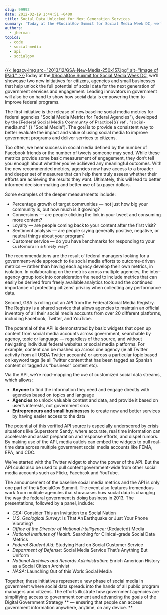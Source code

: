 ```yaml
---
slug: 99992
date: 2012-02-19 1:44:51 -0400
title: Social Data Unlocked for Next Generation Services
summary: 'Today at the #SocialGov Summit for Social Media Week DC, we’ll showcase two new initiatives for citizens, agencies and small businesses that help unlock the full potential of social data for the next generation of government services and engagement. Leading innovators in government will also be on hand to show'
authors:
  - jherman
topics:
  - code
  - social-media
  - api
  - socialgov
---
```


[{{< legacy-img src="2013/12/GSA-New-Media-250x157.jpg" alt="Image of IPad." >}}](https://s3.amazonaws.com/digitalgov/_legacy-img/2013/12/GSA-New-Media.jpg)Today at the[ #SocialGov Summit for Social Media Week DC](http://socialmediaweek.org/washingtondc/events/?id=54458#.URwVBKVlFus), we’ll showcase two new initiatives for citizens, agencies and small businesses that help unlock the full potential of social data for the next generation of government services and engagement. Leading innovators in government will also be on hand to show how social data is empowering them to improve federal programs.

The first initiative is the release of new baseline social media metrics for federal agencies "Social Media Metrics for Federal Agencies"), developed by the [Federal Social Media Community of Practice]({{ ref . "social-media.md" }} "Social Media"). The goal is to provide a consistent way to better evaluate the impact and value of using social media to improve government programs and deliver services to citizens.

Too often, we hear success in social media defined by the number of Facebook friends or the number of tweets someone may send. While these metrics provide some basic measurement of engagement, they don’t tell you enough about whether you’ve achieved any meaningful outcomes. With the new recommended metrics, agencies now have access to a broader and deeper set of measures that can help them truly assess whether their efforts are achieving the results they want. Ultimately, this will lead to better informed decision-making and better use of taxpayer dollars.

Some examples of the deeper measurements include:

  * Percentage growth of target communities — not just how big your community is, but how much is it growing?
  * Conversions — are people clicking the link in your tweet and consuming more content?
  * Loyalty — are people coming back to your content after the first visit?
  * Sentiment analysis — are people saying generally positive, negative, or neutral things about your program?
  * Customer service — do you have benchmarks for responding to your customers in a timely way?

The recommendations are the result of federal managers looking for a government-wide approach to tie social media efforts to outcome-driven metrics — rather than having each agency develop their own metrics, in isolation. In collaborating on the metrics across multiple agencies, the inter-agency group took into consideration the need to include metrics that can easily be derived from freely available analytics tools and the continued importance of protecting citizens’ privacy when collecting any performance data.

Second, GSA is rolling out an API from the Federal Social Media Registry. The Registry is a shared service that allows agencies to maintain an official inventory of all their social media accounts from over 20 different platforms, including Facebook, Twitter, and YouTube.

The potential of the API is demonstrated by basic widgets that open up content from social media accounts across government, searchable by agency, topic or language — regardless of the source, and without navigating individual federal websites or social media platforms. For example, content can be mashed up across one agency (ie all Twitter activity from all USDA Twitter accounts) or across a particular topic based on keyword tags (ie all Twitter content that has been tagged as Spanish content or tagged as “business” content etc).

Via the API, we’re road-mapping the use of customized social data streams, which allows:

  * **Anyone** to find the information they need and engage directly with agencies based on topics and language
  * **Agencies** to unlock valuable content and data, and provide it based on user’s interests, not government silos
  * **Entrepreneurs and small businesses** to create new and better services by having easier access to the data

The potential of this verified API source is especially underscored by crisis situations like Superstorm Sandy, where accurate, real time information can accelerate and assist preparation and response efforts, and dispel rumors. By making use of the API, media outlets can embed the widgets to pull real-time data across multiple government social media accounts like FEMA, EPA, and CDC.

We’ve started with the Twitter widget to show the power of the API. But the API could also be used to pull content government-wide from other social media accounts such as Flickr, Facebook and YouTube.

The announcement of the baseline social media metrics and the API is only one part of the #SocialGov Summit. The event also features tremendous work from multiple agencies that showcases how social data is changing the way the federal government is doing business in 2013. The presentations, followed by a panel, include:

  * _GSA:_ Consider This an Invitation to a Social Nation
  * _U.S. Geological Survey:_ Is That An Earthquake or Just Your Phone Vibrating?
  * _Office of the Director of National Intelligence:_ {Redacted} Media
  * _National Institutes of Health:_ Searching for Clinical-grade Social Data Metrics
  * _Federal Student Aid:_ Studying Hard on Social Customer Service
  * _Department of Defense:_ Social Media Service That’s Anything But Uniform
  * _National Archives and Records Administration:_ Enrich American History as a Social Citizen Archivist
  * _NASA:_ Launching Out of this World Social Media

Together, these initiatives represent a new phase of social media in government where social data spreads into the hands of all public program managers and citizens. The efforts illustrate how government agencies are simplifying access to government content and advancing the goals of the Digital Government Strategy ** — ensuring that people can access government information anywhere, anytime, on any device. **
